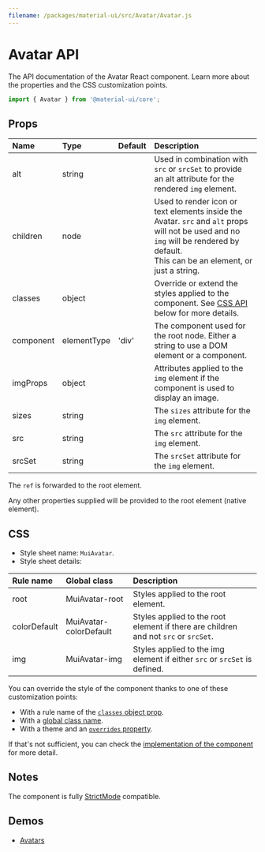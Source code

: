 ```yaml
---
filename: /packages/material-ui/src/Avatar/Avatar.js
---
```


<!--- This documentation is automatically generated, do not try to edit it. -->

# Avatar API

<p class="description">The API documentation of the Avatar React component. Learn more about the properties and the CSS customization points.</p>

```js
import { Avatar } from '@material-ui/core';
```



## Props

| Name | Type | Default | Description |
|:-----|:-----|:--------|:------------|
| <span class="prop-name">alt</span> | <span class="prop-type">string</span> |  | Used in combination with `src` or `srcSet` to provide an alt attribute for the rendered `img` element. |
| <span class="prop-name">children</span> | <span class="prop-type">node</span> |  | Used to render icon or text elements inside the Avatar. `src` and `alt` props will not be used and no `img` will be rendered by default.<br>This can be an element, or just a string. |
| <span class="prop-name">classes</span> | <span class="prop-type">object</span> |  | Override or extend the styles applied to the component. See [CSS API](#css) below for more details. |
| <span class="prop-name">component</span> | <span class="prop-type">elementType</span> | <span class="prop-default">'div'</span> | The component used for the root node. Either a string to use a DOM element or a component. |
| <span class="prop-name">imgProps</span> | <span class="prop-type">object</span> |  | Attributes applied to the `img` element if the component is used to display an image. |
| <span class="prop-name">sizes</span> | <span class="prop-type">string</span> |  | The `sizes` attribute for the `img` element. |
| <span class="prop-name">src</span> | <span class="prop-type">string</span> |  | The `src` attribute for the `img` element. |
| <span class="prop-name">srcSet</span> | <span class="prop-type">string</span> |  | The `srcSet` attribute for the `img` element. |

The `ref` is forwarded to the root element.

Any other properties supplied will be provided to the root element (native element).

## CSS

- Style sheet name: `MuiAvatar`.
- Style sheet details:

| Rule name | Global class | Description |
|:-----|:-------------|:------------|
| <span class="prop-name">root</span> | <span class="prop-name">MuiAvatar-root</span> | Styles applied to the root element.
| <span class="prop-name">colorDefault</span> | <span class="prop-name">MuiAvatar-colorDefault</span> | Styles applied to the root element if there are children and not `src` or `srcSet`.
| <span class="prop-name">img</span> | <span class="prop-name">MuiAvatar-img</span> | Styles applied to the img element if either `src` or `srcSet` is defined.

You can override the style of the component thanks to one of these customization points:

- With a rule name of the [`classes` object prop](/customization/components/#overriding-styles-with-classes).
- With a [global class name](/customization/components/#overriding-styles-with-global-class-names).
- With a theme and an [`overrides` property](/customization/globals/#css).

If that's not sufficient, you can check the [implementation of the component](https://github.com/mui-org/material-ui/blob/master/packages/material-ui/src/Avatar/Avatar.js) for more detail.

## Notes

The component is fully [StrictMode](https://reactjs.org/docs/strict-mode.html) compatible.

## Demos

- [Avatars](/components/avatars/)

